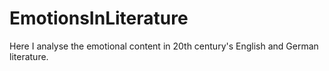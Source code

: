 # EmotionsInLiterature

Here I analyse the emotional content in 20th century's English and German literature. 
